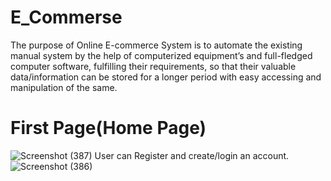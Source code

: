 # E_Commerse
The purpose of Online E-commerce System is to automate the existing manual system by the help of computerized equipment’s and full-fledged computer software, fulfilling their requirements, so that their valuable data/information can be stored for a longer period with easy accessing and manipulation of the same.
# First Page(Home Page) 
![Screenshot (387)](https://user-images.githubusercontent.com/111478972/185293097-d3fd5791-f507-4248-9d5d-d5a48533a03b.png)
User can Register and create/login an  account.
![Screenshot (386)](https://user-images.githubusercontent.com/111478972/185305730-abaa4315-9a24-4396-ad42-1fa1122ea47f.png)

